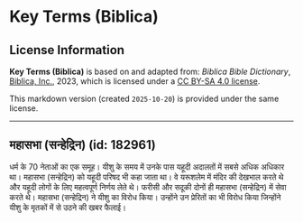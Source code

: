 # Key Terms (Biblica)

## License Information

**Key Terms (Biblica)** is based on and adapted from: _Biblica Bible Dictionary_, [Biblica, Inc.](https://www.biblica.com/), 2023, which is licensed under a [CC BY-SA 4.0 license](https://creativecommons.org/licenses/by-sa/4.0/legalcode.en).

This markdown version (created `2025-10-20`) is provided under the same license.



--------------------------------

## महासभा (सन्हेद्रिन) (id: 182961)

धर्म के 70 नेताओं का एक समूह। यीशु के समय में उनके पास यहूदी अदालतों में सबसे अधिक अधिकार था। महासभा (सन्हेद्रिन) को यहूदी परिषद भी कहा जाता था। वे यरूशलेम में मंदिर की देखभाल करते थे और यहूदी लोगों के लिए महत्वपूर्ण निर्णय लेते थे। फरीसी और सदूकी दोनों ही महासभा (सन्हेद्रिन) में सेवा करते थे। महासभा (सन्हेद्रिन) ने यीशु का विरोध किया। उन्होंने उन प्रेरितों का भी विरोध किया जिन्होंने यीशु के मृतकों में से उठने की खबर फैलाई।


